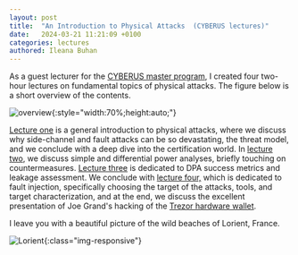 ```yaml
---
layout: post
title:  "An Introduction to Physical Attacks  (CYBERUS lectures)"
date:   2024-03-21 11:21:09 +0100
categories: lectures 
authored: Ileana Buhan
---
```


As a guest lecturer for the [CYBERUS master program]( https://master-cyberus.eu/), I created four two-hour lectures on fundamental topics of physical attacks. The figure below is a short overview of the contents. 

![overview]({{site.url}}/assets/img//cyberus/overview.png){:style="width:70%;height:auto;"}

[Lecture one](https://github.com/ileanabuhan/talks_slides/blob/main/Cyberus/C1.%20Intro%20to%20physical%20attacks_handouts.pdf) is a general introduction to physical attacks, where we discuss why side-channel and fault attacks can be so devastating,  the threat model, and we conclude with a deep dive into the certification world.  In [lecture two](https://github.com/ileanabuhan/talks_slides/blob/main/Cyberus/C2.%20Side%20channel%20attacks_handouts.pdf), we discuss simple and differential power analyses, briefly touching on countermeasures. [Lecture three](https://github.com/ileanabuhan/talks_slides/blob/main/Cyberus/C3.%20DPA%20and%20leakage%20detection_handouts.pdf) is dedicated to DPA success metrics and leakage assessment. We conclude with [lecture four,](https://github.com/ileanabuhan/talks_slides/blob/main/Cyberus/C4.%20Introduction%20to%20Fault%20attacks_handouts.pdf) which is dedicated to fault injection, specifically choosing the target of the attacks, tools, and target characterization, and at the end, we discuss the excellent presentation of Joe Grand's hacking of the [Trezor hardware wallet](https://www.youtube.com/watch?v=dT9y-KQbqi4).  

I leave you with a beautiful picture of the wild beaches of Lorient, France. 

![Lorient]({{site.url}}/assets/img//cyberus/lorient.jpg){:class="img-responsive"} 

